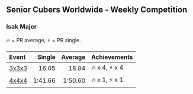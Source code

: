 <style>table {white-space: nowrap;}</style>

## Senior Cubers Worldwide - Weekly Competition
### Isak Majer

🔥 = PR average, ⚡ = PR single.

| Event | Single | Average | Achievements|
| :-- | --: | --: | :-- |
| [3x3x3](isak_majer/333.md) | 16.05 | 18.84 | 🔥 x 4, ⚡ x 4 |
| [4x4x4](isak_majer/444.md) | 1:41.66 | 1:50.60 | 🔥 x 1, ⚡ x 1 |

<!-- Global site tag (gtag.js) - Google Analytics -->
<script async src="https://www.googletagmanager.com/gtag/js?id=UA-86348435-3"></script>
<script>window.dataLayer = window.dataLayer || []; function gtag() {dataLayer.push(arguments);} gtag('js', new Date()); gtag('config', 'UA-86348435-3');</script>
